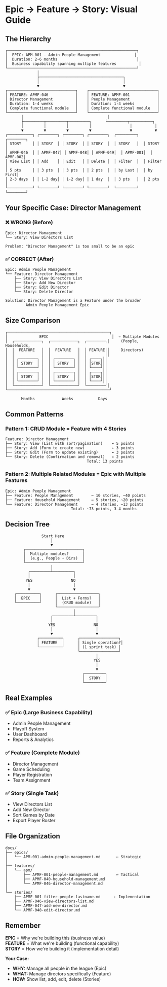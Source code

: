 # Epic → Feature → Story: Visual Guide

## The Hierarchy

```
┌─────────────────────────────────────────────────────────┐
│  EPIC: APM-001 - Admin People Management               │
│  Duration: 2-6 months                                   │
│  Business capability spanning multiple features          │
└─────────────────────────────────────────────────────────┘
              │
              ├─────────────────────────────────────┐
              │                                     │
              ▼                                     ▼
┌──────────────────────────────┐    ┌──────────────────────────────┐
│ FEATURE: APMF-046            │    │ FEATURE: APMF-001            │
│ Director Management          │    │ People Management            │
│ Duration: 1-4 weeks          │    │ Duration: 1-4 weeks          │
│ Complete functional module   │    │ Complete functional module   │
└──────────────────────────────┘    └──────────────────────────────┘
       │                                     │
       ├─────────┬─────────┬─────────┐      └─────────┬──────────┐
       │         │         │         │                 │          │
       ▼         ▼         ▼         ▼                 ▼          ▼
┌───────────┐ ┌────────┐ ┌────────┐ ┌────────┐  ┌─────────┐  ┌────────┐
│ STORY     │ │ STORY  │ │ STORY  │ │ STORY  │  │ STORY   │  │ STORY  │
│ APMF-046  │ │ APMF-047│ │ APMF-048│ │ APMF-049│  │ APMF-001│  │ APMF-002│
│ View List │ │ Add    │ │ Edit   │ │ Delete │  │ Filter  │  │ Filter │
│ 5 pts     │ │ 3 pts  │ │ 3 pts  │ │ 2 pts  │  │ by Last │  │ by First│
│ 2-3 days  │ │ 1-2 day│ │ 1-2 day│ │ 1 day  │  │ 3 pts   │  │ 2 pts  │
└───────────┘ └────────┘ └────────┘ └────────┘  └─────────┘  └────────┘
```

## Your Specific Case: Director Management

### ❌ WRONG (Before)

```
Epic: Director Management
└── Story: View Directors List

Problem: "Director Management" is too small to be an epic
```

### ✅ CORRECT (After)

```
Epic: Admin People Management
└── Feature: Director Management
    ├── Story: View Directors List
    ├── Story: Add New Director
    ├── Story: Edit Director
    └── Story: Delete Director

Solution: Director Management is a Feature under the broader
         Admin People Management Epic
```

## Size Comparison

```
┌─────────────────────────────────────────────┐
│              EPIC                            │  ← Multiple Modules
│  ┌────────────┐  ┌────────────┐  ┌────────┐│     (People, Households,
│  │  FEATURE   │  │  FEATURE   │  │ FEATURE││     Directors)
│  │            │  │            │  │        ││
│  │ ┌────────┐ │  │ ┌────────┐ │  │ ┌────┐││
│  │ │ STORY  │ │  │ │ STORY  │ │  │ │STOR│││
│  │ └────────┘ │  │ └────────┘ │  │ └────┘││
│  │ ┌────────┐ │  │ ┌────────┐ │  │ ┌────┐││
│  │ │ STORY  │ │  │ │ STORY  │ │  │ │STOR│││
│  │ └────────┘ │  │ └────────┘ │  │ └────┘││
│  └────────────┘  └────────────┘  └────────┘│
└─────────────────────────────────────────────┘

       Months            Weeks           Days
```

## Common Patterns

### Pattern 1: CRUD Module = Feature with 4 Stories

```
Feature: Director Management
├── Story: View (List with sort/pagination)    ← 5 points
├── Story: Add (Form to create new)            ← 3 points
├── Story: Edit (Form to update existing)      ← 3 points
└── Story: Delete (Confirmation and removal)   ← 2 points
                                    Total: 13 points
```

### Pattern 2: Multiple Related Modules = Epic with Multiple Features

```
Epic: Admin People Management
├── Feature: People Management        ← 10 stories, ~40 points
├── Feature: Household Management     ← 5 stories, ~20 points
└── Feature: Director Management      ← 4 stories, ~13 points
                             Total: ~73 points, 3-4 months
```

## Decision Tree

```
                Start Here
                    │
                    ▼
        ┌─────────────────────────┐
        │  Multiple modules?      │
        │  (e.g., People + Dirs)  │
        └─────────────────────────┘
                    │
          ┌─────────┴─────────┐
          │                   │
         YES                 NO
          │                   │
          ▼                   ▼
    ┌──────────┐      ┌──────────────────┐
    │  EPIC    │      │  List + Forms?   │
    └──────────┘      │  (CRUD module)   │
                      └──────────────────┘
                              │
                    ┌─────────┴─────────┐
                    │                   │
                   YES                 NO
                    │                   │
                    ▼                   ▼
              ┌──────────┐      ┌─────────────────┐
              │ FEATURE  │      │ Single operation?│
              └──────────┘      │ (1 sprint task) │
                                └─────────────────┘
                                        │
                                       YES
                                        │
                                        ▼
                                  ┌─────────┐
                                  │  STORY  │
                                  └─────────┘
```

## Real Examples

### ✅ Epic (Large Business Capability)

- Admin People Management
- Playoff System
- User Dashboard
- Reports & Analytics

### ✅ Feature (Complete Module)

- Director Management
- Game Scheduling
- Player Registration
- Team Assignment

### ✅ Story (Single Task)

- View Directors List
- Add New Director
- Sort Games by Date
- Export Player Roster

## File Organization

```
docs/
├── epics/
│   └── APM-001-admin-people-management.md       ← Strategic
│
├── features/
│   └── apm/
│       ├── APMF-001-people-management.md        ← Tactical
│       ├── APMF-040-household-management.md
│       └── APMF-046-director-management.md
│
└── stories/
    ├── APMF-001-filter-people-lastname.md      ← Implementation
    ├── APMF-046-view-directors-list.md
    ├── APMF-047-add-new-director.md
    └── APMF-048-edit-director.md
```

## Remember

**EPIC** = Why we're building this (business value)  
**FEATURE** = What we're building (functional capability)  
**STORY** = How we're building it (implementation detail)

**Your Case:**

- **WHY:** Manage all people in the league (Epic)
- **WHAT:** Manage directors specifically (Feature)
- **HOW:** Show list, add, edit, delete (Stories)
